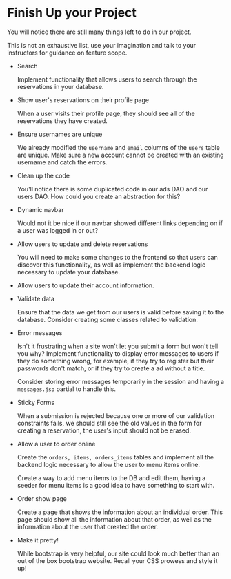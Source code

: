 # Finish Up your Project

You will notice there are still many things left to do in our project.

This is not an exhaustive list, use your imagination and talk to your
instructors for guidance on feature scope.

- Search

    Implement functionality that allows users to search through the reservations in your
    database.

- Show user's reservations on their profile page

    When a user visits their profile page, they should see all of the reservations they
    have created.

- Ensure usernames are unique

    We already modified the `username` and `email` columns
    of the `users` table are unique. Make sure a new account cannot be created
    with an existing username and catch the errors.

- Clean up the code

    You'll notice there is some duplicated code in our ads DAO and our users
    DAO. How could you create an abstraction for this?

- Dynamic navbar

    Would not it be nice if our navbar showed different links depending on if
    a user was logged in or out?

- Allow users to update and delete reservations

    You will need to make some changes to the frontend so that users can
    discover this functionality, as well as implement the backend logic
    necessary to update your database.

- Allow users to update their account information.

- Validate data

    Ensure that the data we get from our users is valid before saving it to the
    database. Consider creating some classes related to validation.

- Error messages

    Isn't it frustrating when a site won't let you submit a form but won't tell
    you why? Implement functionality to display error messages to users if they
    do something wrong, for example, if they try to register but their passwords
    don't match, or if they try to create a ad without a title.

    Consider storing error messages temporarily in the session and having a
    `messages.jsp` partial to handle this.

- Sticky Forms

    When a submission is rejected because one or more of our validation
    constraints fails, we should still see the old values in the form for
    creating a reservation, the user's input should not be erased.

- Allow a user to order online

    Create the `orders, items, orders_items` tables and implement all the backend logic necessary to
    allow the user to menu items online.
    
    Create a way to add menu items to the DB and edit them, having a seeder for menu items is a good idea to have something to start with.

- Order show page

    Create a page that shows the information about an individual order. This page
    should show all the information about that order, as well as the information
    about the user that created the order.

- Make it pretty!

    While bootstrap is very helpful, our site could look much better than an out
    of the box bootstrap website. Recall your CSS prowess and style it up!
